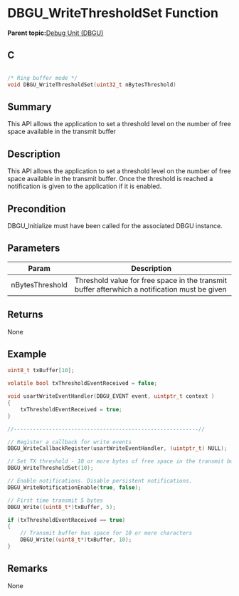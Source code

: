 # DBGU\_WriteThresholdSet Function

**Parent topic:**[Debug Unit \(DBGU\)](GUID-97C41240-2AC0-4D05-A97E-83EB780C57A2.md)

## C

```c

/* Ring buffer mode */
void DBGU_WriteThresholdSet(uint32_t nBytesThreshold)
```

## Summary

This API allows the application to set a threshold level on the number of free space available in the transmit buffer

## Description

This API allows the application to set a threshold level on the number of free space available in the transmit buffer. Once the threshold is reached a notification is given to the application if it is enabled.

## Precondition

DBGU\_Initialize must have been called for the associated DBGU instance.

## Parameters

|Param|Description|
|-----|-----------|
|nBytesThreshold|Threshold value for free space in the transmit buffer afterwhich a notification must be given|

## Returns

None

## Example

```c
uint8_t txBuffer[10];

volatile bool txThresholdEventReceived = false;

void usartWriteEventHandler(DBGU_EVENT event, uintptr_t context )
{
    txThresholdEventReceived = true;
}

//----------------------------------------------------------//

// Register a callback for write events
DBGU_WriteCallbackRegister(usartWriteEventHandler, (uintptr_t) NULL);

// Set TX threshold - 10 or more bytes of free space in the transmit buffer
DBGU_WriteThresholdSet(10);

// Enable notifications. Disable persistent notifications.
DBGU_WriteNotificationEnable(true, false);

// First time transmit 5 bytes
DBGU_Write((uint8_t*)txBuffer, 5);

if (txThresholdEventReceived == true)
{
    // Transmit buffer has space for 10 or more characters
    DBGU_Write((uint8_t*)txBuffer, 10);
}

```

## Remarks

None

